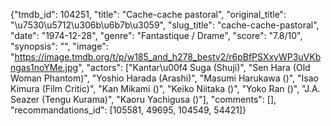 {"tmdb_id": 104251, "title": "Cache-cache pastoral", "original_title": "\u7530\u5712\u306b\u6b7b\u3059", "slug_title": "cache-cache-pastoral", "date": "1974-12-28", "genre": "Fantastique / Drame", "score": "7.8/10", "synopsis": "", "image": "https://image.tmdb.org/t/p/w185_and_h278_bestv2/r6pBfPSXxyWP3uVKbngas1noYMe.jpg", "actors": ["Kantar\u00f4 Suga (Shuji)", "Sen Hara (Old Woman Phantom)", "Yoshio Harada (Arashi)", "Masumi Harukawa ()", "Isao Kimura (Film Critic)", "Kan Mikami ()", "Keiko Niitaka ()", "Yoko Ran ()", "J.A. Seazer (Tengu Kurama)", "Kaoru Yachigusa ()"], "comments": [], "recommandations_id": [105581, 49695, 104549, 54421]}